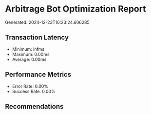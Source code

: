 # Arbitrage Bot Optimization Report

Generated: 2024-12-23T10:23:24.606285

## Transaction Latency
- Minimum: infms
- Maximum: 0.00ms
- Average: 0.00ms

## Performance Metrics
- Error Rate: 0.00%
- Success Rate: 0.00%

## Recommendations
